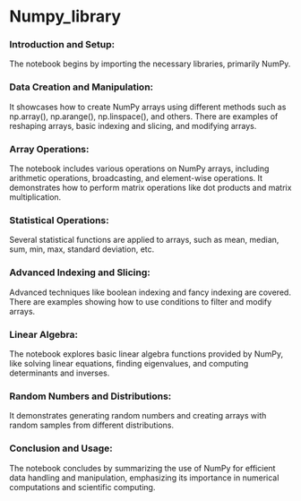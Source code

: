 # Numpy_library
### Introduction and Setup:

The notebook begins by importing the necessary libraries, primarily NumPy.

### Data Creation and Manipulation:

It showcases how to create NumPy arrays using different methods such as np.array(), np.arange(), np.linspace(), and others.
There are examples of reshaping arrays, basic indexing and slicing, and modifying arrays.

### Array Operations:

The notebook includes various operations on NumPy arrays, including arithmetic operations, broadcasting, and element-wise operations.
It demonstrates how to perform matrix operations like dot products and matrix multiplication.

### Statistical Operations:

Several statistical functions are applied to arrays, such as mean, median, sum, min, max, standard deviation, etc.

### Advanced Indexing and Slicing:

Advanced techniques like boolean indexing and fancy indexing are covered.
There are examples showing how to use conditions to filter and modify arrays.

### Linear Algebra:

The notebook explores basic linear algebra functions provided by NumPy, like solving linear equations, finding eigenvalues, and computing determinants and inverses.

### Random Numbers and Distributions:

It demonstrates generating random numbers and creating arrays with random samples from different distributions.

### Conclusion and Usage:

The notebook concludes by summarizing the use of NumPy for efficient data handling and manipulation, emphasizing its importance in numerical computations and scientific computing.

